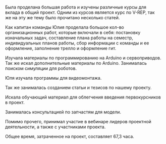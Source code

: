 Была проделана большая работа и изучены различные курсы для вклада в общий проект. Одним из курсов является курс по V-REP, так же на эту же тему было прочитано несколько статей. 

Как капитан команды Юлия проделала большое кол-во организационных работ, которые включали в себя: постановку изначальных задач, составление плана работы на семестр, индивидуальных планов работы, сбор информации с команды и ее оформление, заполнение трелло и оформление гит.

Изучала материалы по программированию на Arduino и сервоприводов. Так же искал дополнительные материалы по Arduino.
Занималась поиском симуляции для роботов.

Юля изучала программы для видеомонтажа.

Так же занималась созданием статьи и тезисов по нашему проекту.

Искала обучающий материал для облегчения введения первокурсников в проект.

Занималась консультацией по запчастям для модели.

Помимо прочего, принимал участие в вебинаре лидеров проектной деятельности, а также с участниками проекта.

Общее время, затраченное на проект, составляет 67,3 часа.
